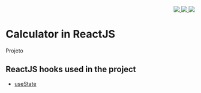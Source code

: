 <div align="right">
  <a href="https://github.com/lucasvssouza/react-calculator/blob/main/LICENSE">
  <img src="https://img.shields.io/github/license/lucasvssouza/react-calculator.svg"></img>
  </a>
  <a href="https://github.com/lucasvssouza/react-calculator/releases/tag/v1.0">
   <img src="https://badgen.net/github/release/lucasvssouza/react-calculator"</img>
  </a>
  <a href="">
   <img src="https://badgen.net/github/stars/lucasvssouza/react-calculator"</img>
  </a>
</div>


# Calculator in ReactJS
Projeto 

## ReactJS hooks used in the project
- [useState](https://reactjs.org/docs/hooks-state.html)
